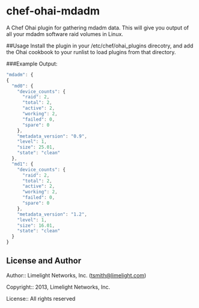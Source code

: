 chef-ohai-mdadm
===============

A Chef Ohai plugin for gathering mdadm data. This will give you output of all your mdadm software raid volumes in Linux.

##Usage
Install the plugin in your /etc/chef/ohai_plugins direcotry, and add the Ohai cookbook to your runlist to load plugins from that directory.

###Example Output:

```javascript
"mdadm": {
{
  "md0": {
    "device_counts": {
      "raid": 2,
      "total": 2,
      "active": 2,
      "working": 2,
      "failed": 0,
      "spare": 0
    },
    "metadata_version": "0.9",
    "level": 1,
    "size": 25.01,
    "state": "clean"
  },
  "md1": {
    "device_counts": {
      "raid": 2,
      "total": 2,
      "active": 2,
      "working": 2,
      "failed": 0,
      "spare": 0
    },
    "metadata_version": "1.2",
    "level": 1,
    "size": 16.01,
    "state": "clean"
  }
}

```

License and Author
------------------

Author:: Limelight Networks, Inc. (<tsmith@limelight.com>)

Copyright:: 2013, Limelight Networks, Inc.

License:: All rights reserved
